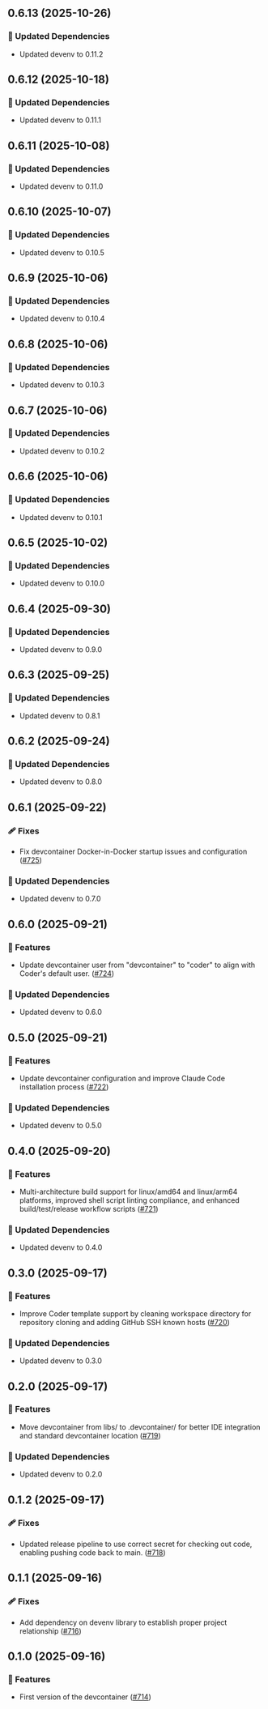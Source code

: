 ## 0.6.13 (2025-10-26)

### 🧱 Updated Dependencies

- Updated devenv to 0.11.2

## 0.6.12 (2025-10-18)

### 🧱 Updated Dependencies

- Updated devenv to 0.11.1

## 0.6.11 (2025-10-08)

### 🧱 Updated Dependencies

- Updated devenv to 0.11.0

## 0.6.10 (2025-10-07)

### 🧱 Updated Dependencies

- Updated devenv to 0.10.5

## 0.6.9 (2025-10-06)

### 🧱 Updated Dependencies

- Updated devenv to 0.10.4

## 0.6.8 (2025-10-06)

### 🧱 Updated Dependencies

- Updated devenv to 0.10.3

## 0.6.7 (2025-10-06)

### 🧱 Updated Dependencies

- Updated devenv to 0.10.2

## 0.6.6 (2025-10-06)

### 🧱 Updated Dependencies

- Updated devenv to 0.10.1

## 0.6.5 (2025-10-02)

### 🧱 Updated Dependencies

- Updated devenv to 0.10.0

## 0.6.4 (2025-09-30)

### 🧱 Updated Dependencies

- Updated devenv to 0.9.0

## 0.6.3 (2025-09-25)

### 🧱 Updated Dependencies

- Updated devenv to 0.8.1

## 0.6.2 (2025-09-24)

### 🧱 Updated Dependencies

- Updated devenv to 0.8.0

## 0.6.1 (2025-09-22)

### 🩹 Fixes

- Fix devcontainer Docker-in-Docker startup issues and configuration ([#725](https://github.com/vgijssel/setup/pull/725))

### 🧱 Updated Dependencies

- Updated devenv to 0.7.0

## 0.6.0 (2025-09-21)

### 🚀 Features

- Update devcontainer user from "devcontainer" to "coder" to align with Coder's default user. ([#724](https://github.com/vgijssel/setup/pull/724))

### 🧱 Updated Dependencies

- Updated devenv to 0.6.0

## 0.5.0 (2025-09-21)

### 🚀 Features

- Update devcontainer configuration and improve Claude Code installation process ([#722](https://github.com/vgijssel/setup/pull/722))

### 🧱 Updated Dependencies

- Updated devenv to 0.5.0

## 0.4.0 (2025-09-20)

### 🚀 Features

- Multi-architecture build support for linux/amd64 and linux/arm64 platforms, improved shell script linting compliance, and enhanced build/test/release workflow scripts ([#721](https://github.com/vgijssel/setup/pull/721))

### 🧱 Updated Dependencies

- Updated devenv to 0.4.0

## 0.3.0 (2025-09-17)

### 🚀 Features

- Improve Coder template support by cleaning workspace directory for repository cloning and adding GitHub SSH known hosts ([#720](https://github.com/vgijssel/setup/pull/720))

### 🧱 Updated Dependencies

- Updated devenv to 0.3.0

## 0.2.0 (2025-09-17)

### 🚀 Features

- Move devcontainer from libs/ to .devcontainer/ for better IDE integration and standard devcontainer location ([#719](https://github.com/vgijssel/setup/pull/719))

### 🧱 Updated Dependencies

- Updated devenv to 0.2.0

## 0.1.2 (2025-09-17)

### 🩹 Fixes

- Updated release pipeline to use correct secret for checking out code, enabling pushing code back to main. ([#718](https://github.com/vgijssel/setup/pull/718))

## 0.1.1 (2025-09-16)

### 🩹 Fixes

- Add dependency on devenv library to establish proper project relationship ([#716](https://github.com/vgijssel/setup/pull/716))

## 0.1.0 (2025-09-16)

### 🚀 Features

- First version of the devcontainer ([#714](https://github.com/vgijssel/setup/pull/714))